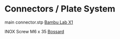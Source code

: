# Connectors / Plate System

main connector.stp [Bambu Lab X1](https://eu.store.bambulab.com/de/products/pla-cf?id=43944001994971)

INOX Screw M6 x 35 [Bossard](https://www.bossard.com/eshop/ch-de/schrauben/schrauben-mit-innenantrieb/senkschrauben-mit-innensechskant-ohne-schaft/p/2104/)
